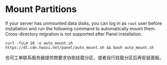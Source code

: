 # Mount Partitions

If your server has unmounted data disks, you can log in as `root` user before installation and run the following command to automatically mount them. Cross-directory migration is not supported after Panel installation.

```shell
curl -fsLm 10 -o auto_mount.sh https://dl.cdn.haozi.net/panel/auto_mount.sh && bash auto_mount.sh
```

也可工单联系服务器提供商要求协助挂载分区，或者自行挂载分区后再安装面板。
